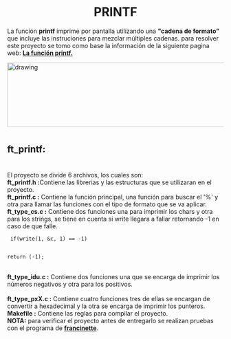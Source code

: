 <!--Titulos-->
<h1 align="center"><b>PRINTF</b></h1>
<!--Explicación-->
<p align="left">
La función <b>printf</b> imprime por pantalla utilizando una <b>"cadena de formato"</b> que incluye las instruciones para mezclar múltiples cadenas.
para resolver este proyecto se tomo como base la información de la siguiente pagina web:
<a href="http://www.it.uc3m.es/pbasanta/asng/course_notes/input_output_printf_es.html"><b>La función printf.</b></a></p>
<img src="https://miro.medium.com/max/1400/1*jB76MLZjiNhGSQQvxm7LSQ.gif" alt="drawing" width="800" height="150"/><h1></h1>
<!--Explicacion ft_printf-->
<h2><b>ft_printf:</b></h2><h1></h1>
<p align="left">
El proyecto se divide 6 archivos, los cuales son:
<br>
<b>ft_printf.h :</b>Contiene las librerias y las estructuras que se utilizaran en el proyecto.
<br>
<b>ft_printf.c :</b> Contiene la función principal, una función para buscar el '%' y otra para llamar las funciones con el tipo de formato que se va aplicar.
<br>
<b>ft_type_cs.c :</b> Contiene dos funciones una para imprimir los chars y otra para los strings, se tiene en cuenta si write llegara a fallar retornando -1 en caso de que falle.<br>

<code>
&nbspif(write(1, &c, 1) == -1)
<br>&nbsp&nbsp
return (-1);</br>
</code><br>
<b>ft_type_idu.c :</b> Contiene dos funciones una que se encarga de imprimir los números negativos y otra para los positivos.<br>
<br>
<b>ft_type_pxX.c :</b> Contiene cuatro funciones tres de ellas se encargan de convertir a hexadecimal y la otra se encarga de imprimir los punteros.<br>
<b>Makefile :</b> Contiene las reglas para compilar el proyecto.<br>
<b>NOTA:</b> para verificar el proyecto antes de entregarlo se realizan pruebas con el programa de <a href="https://github.com/xicodomingues/francinette"><b>francinette</b></a>.
</p>

